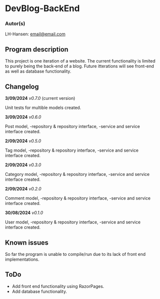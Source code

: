 # DevBlog-BackEnd

### Autor(s)
LH-Hansen: email@email.com

## Program description
This project is one iteration of a website. The current functionality is limited to purely being the back-end of a blog. Future itterations will see front-end as well as database functionality.

## Changelog
__3/09/2024__
*v0.7.0* (current version)

Unit tests for multible models created.

__3/09/2024__
*v0.6.0*

Post model, -repository & repository interface, -service and service interface created.

__2/09/2024__
*v0.5.0*

Tag model, -repository & repository interface, -service and service interface created.

__2/09/2024__
*v0.3.0* 

Category model, -repository & repository interface, -service and service interface created.

**2/09/2024**
*v0.2.0*

Comment model, -repository & repository interface, -service and service interface created.

**30/08/2024**
*v0.1.0*

User model, -repository & repository interface, -service and service interface created.

## Known issues
So far the program is unable to compile/run due to its lack of front end implementations.

## ToDo
- Add front end functionality using RazorPages.
- Add database functionality.

